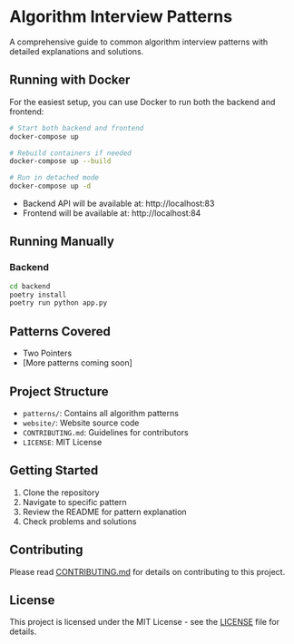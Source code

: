 # Algorithm Interview Patterns

A comprehensive guide to common algorithm interview patterns with detailed explanations and solutions.

## Running with Docker

For the easiest setup, you can use Docker to run both the backend and frontend:

```bash
# Start both backend and frontend
docker-compose up

# Rebuild containers if needed
docker-compose up --build

# Run in detached mode
docker-compose up -d
```

- Backend API will be available at: http://localhost:83
- Frontend will be available at: http://localhost:84

## Running Manually

### Backend
```bash
cd backend
poetry install
poetry run python app.py
```

## Patterns Covered
- Two Pointers
- [More patterns coming soon]

## Project Structure
- `patterns/`: Contains all algorithm patterns
- `website/`: Website source code
- `CONTRIBUTING.md`: Guidelines for contributors
- `LICENSE`: MIT License

## Getting Started
1. Clone the repository
2. Navigate to specific pattern
3. Review the README for pattern explanation
4. Check problems and solutions

## Contributing
Please read [CONTRIBUTING.md](CONTRIBUTING.md) for details on contributing to this project.

## License
This project is licensed under the MIT License - see the [LICENSE](LICENSE) file for details.
